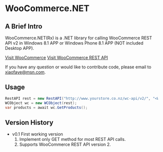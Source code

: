 ﻿WooCommerce.NET
======================

A Brief Intro
-------------------

WooCommerce.NET(Rx) is a .NET library for calling WooCommerce REST API v2 in Windows 8.1 APP or Windows Phone 8.1 APP (NOT included Desktop APP).

[Visit WooCommerce](http://www.woothemes.com/woocommerce/)
[Visit WooCommerce REST API](http://woothemes.github.io/woocommerce-rest-api-docs/)

If you have any question or would like to contribute code, please email to xiaofaye@msn.com.

Usage
-------------------

```cs
RestAPI rest = new RestAPI("http://www.yourstore.co.nz/wc-api/v2/", "<WooCommerce Key>", "<WooCommerce Secret");
WCObject wc = new WCObject(rest);
var products = await wc.GetProducts();
```

Version History
-------------------
* v0.1 First working version
  1. Implement only GET method for most REST API calls.
  2. Supports WooCommerce REST API version 2.